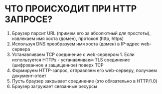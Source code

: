 # ЧТО ПРОИСХОДИТ ПРИ HTTP ЗАПРОСЕ?
  1. Браузер парсит URL (примем его за абсолютный для простоты), извлекаем имя хоста (домен), протокол (http, https)
  2. Используя DNS преобразуем имя хоста (домен) в IP-адрес web-сервера
  3. Устанавливаем TCP соединение с web-сервером
    1. Если используется HTTPs - устанавливаем TLS соединение (шифрованное и защищенное) поверх TCP
  4. Формируем HTTP-запрос, отправляем его web-серверу, получаем документ-ответ
  5. Пусть браузер закрывает соединение (это обязательно в HTTP/1.0)
  6. Браузер загружает связанные ресурсы
